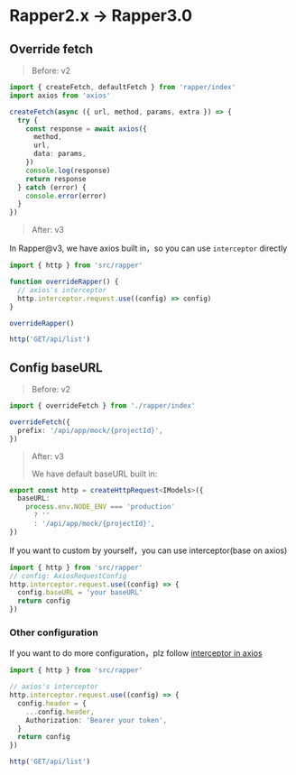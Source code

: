 # Rapper2.x -> Rapper3.0

## Override fetch

> Before: v2

```ts
import { createFetch, defaultFetch } from 'rapper/index'
import axios from 'axios'

createFetch(async ({ url, method, params, extra }) => {
  try {
    const response = await axios({
      method,
      url,
      data: params,
    })
    console.log(response)
    return response
  } catch (error) {
    console.error(error)
  }
})
```

> After: v3

In Rapper@v3, we have axios built in，so you can use `interceptor` directly

```ts
import { http } from 'src/rapper'

function overrideRapper() {
  // axios's interceptor
  http.interceptor.request.use((config) => config)
}

overrideRapper()

http('GET/api/list')
```

## Config baseURL

> Before: v2

```ts
import { overrideFetch } from './rapper/index'

overrideFetch({
  prefix: '/api/app/mock/{projectId}',
})
```

> After: v3
>
> We have default baseURL built in:

```ts
export const http = createHttpRequest<IModels>({
  baseURL:
    process.env.NODE_ENV === 'production'
      ? ''
      : '/api/app/mock/{projectId}',
})
```

If you want to custom by yourself，you can use interceptor(base on axios)

```ts
import { http } from 'src/rapper'
// config: AxiosRequestConfig
http.interceptor.request.use((config) => {
  config.baseURL = 'your baseURL'
  return config
})
```

### Other configuration

If you want to do more configuration，plz follow [interceptor in axios](https://github.com/axios/axios#interceptors)

```ts
import { http } from 'src/rapper'

// axios's interceptor
http.interceptor.request.use((config) => {
  config.header = {
    ...config.header,
    Authorization: 'Bearer your token',
  }
  return config
})

http('GET/api/list')
```
